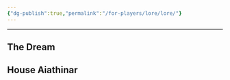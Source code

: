 ```yaml
---
{"dg-publish":true,"permalink":"/for-players/lore/lore/"}
---
```


***
## The Dream

## House Aiathinar
